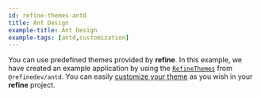 ```yaml
---
id: refine-themes-antd
title: Ant Design
example-title: Ant Design
example-tags: [antd,customization]
---
```


You can use predefined themes provided by **refine**. In this example, we have created an example application by using the [`RefineThemes`](/docs/api-reference/antd/theming/#predefined-themes) from `@refinedev/antd`. You can easily [customize your theme](/docs/api-reference/antd/theming/#overriding-the-themes) as you wish in your **refine** project.

<CodeSandboxExample path="theme-antd-demo" />
